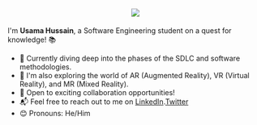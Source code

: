 <h1 align="center">
  <a href="https://git.io/typing-svg">
    <img src="https://readme-typing-svg.herokuapp.com/?lines=Hello,+There!+👋;This+is+ABU+SAID....;Nice+to+meet+you!&center=true&size=30">
  </a>
</h1>

I'm **Usama Hussain**, a Software Engineering student on a quest for knowledge! 📚

- 🌟 Currently diving deep into the phases of the SDLC and software methodologies.
- 🚀 I'm also exploring the world of AR (Augmented Reality), VR (Virtual Reality), and MR (Mixed Reality).
- 🤝 Open to exciting collaboration opportunities!
- 📬 Feel free to reach out to me on [LinkedIn](https://www.linkedin.com/in/usama-hussain-45ba53200/).[Twitter](https://twitter.com/UsamaHussadev)
- 😊 Pronouns: He/Him
